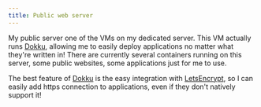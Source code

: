 ```yaml
---
title: Public web server
---
```


My public server one of the VMs on my dedicated server. This VM actually runs [Dokku](http://dokku.viewdocs.io/dokku/), allowing me to easily deploy applications no matter what they're written in! There are currently several containers running on this server, some public websites, some applications just for me to use.

The best feature of [Dokku](http://dokku.viewdocs.io/dokku/) is the easy integration with [LetsEncrypt](https://letsencrypt.org/), so I can easily add https connection to applications, even if they don't natively support it!
